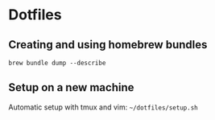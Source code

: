 # Dotfiles

## Creating and using homebrew bundles

`brew bundle dump --describe`

## Setup on a new machine

Automatic setup with tmux and vim:
`~/dotfiles/setup.sh`

